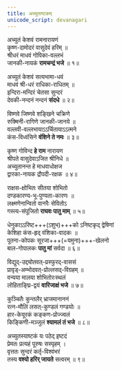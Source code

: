 ```yaml
---
title: अच्युताष्टकम्
unicode_script: devanagari
---
```


अच्युतं केशवं रामनारायणं  
कृष्ण-दामोदरं वासुदेवं हरिम् ॥  
श्रीधरं माधवं गोपिका-वल्लभं  
जानकी-नायकं **रामचन्द्रं भजे** ॥ १॥

अच्युतं केशवं सत्यभामा-धवं  
माधवं श्री-धरं राधिका-राधितम् ॥  
इन्दिरा-मन्दिरं चेतसा सुन्दरं  
देवकी-नन्दनं नन्दनं **संदधे** ॥ २॥

विष्णवे जिष्णवे शङ्खिने चक्रिणे  
रुक्मिनी-रागिणे जानकी-जानये ॥  
वल्लवी-वल्लभायाऽऽर्चितायाऽऽत्मने  
कंस-विध्वंसिने **वंशिने ते नमः** ॥ ३॥

कृष्ण गोविन्द **हे राम** नारायण  
श्रीपते वासुदेवाऽजित श्रीनिधे ॥  
अच्युतानन्त हे माधवाधोक्षज  
द्वारका-नायक द्रौपदी-रक्षक ॥ ४॥

राक्षस-क्षोभितः सीतया शोभितो  
दण्डकारण्य-भू-पुण्यता-कारणः ॥  
लक्ष्मणेनान्वितो वानरैः सेवितोऽ  
गस्त्य-संपूजितो **राघवः पातु माम्** ॥ ५॥  

धेनुकाऽऽरिष्ट+++(ऽशुभ)+++को ऽनिष्टकृद् द्वेषिणां  
केशिहा कंस-हृद् वंशिका-वादकः ॥  
पूतना-कोपकः सूरजा+++(=यमुना)+++-खेलनो  
बाल-गोपालकः **पातु मां** सर्वदा ॥ ६॥

विद्युद्-उद्द्योतवत्-प्रस्फुरद्-वाससं  
प्रावृड्-अम्भोदवत्-प्रोल्लसद्-विग्रहम् ॥  
वन्यया मालया शोभितोरःस्थलं  
लोहिताङ्घ्रि-द्वयं **वारिजाक्षं भजे** ॥ ७॥

कुञ्चितैः कुन्तलैर् भ्राजमानाननं  
रत्न-मौलिं लसत्-कुण्डलं गण्डयोः ॥  
हार-केयूरकं कङ्कण-प्रोज्ज्वलं  
किङ्किणी-मञ्जुलं **श्यामलं तं भजे** ॥ ८॥

अच्युतस्याष्टकं यः पठेद् इष्टदं  
प्रेमतः प्रत्यहं पूरुषः सस्पृहम् ।  
वृत्ततः सुन्दरं कर्तृ-विश्वंभरं  
तस्य **वश्यो हरिर् जायते** सत्वरम् ॥ ९॥
